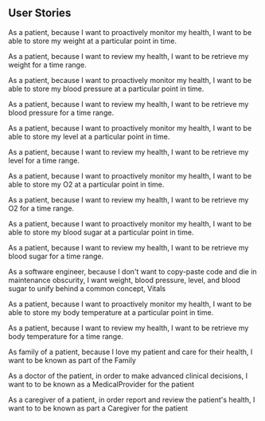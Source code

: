 <h2>User Stories</h2>
<p>As a patient, because I want to proactively monitor my health, I want to be able to store my weight at a particular
point in time.</p>
<p>As a patient, because I want to review my health, I want to be retrieve my weight for a time range.</p>
<p>As a patient, because I want to proactively monitor my health, I want to be able to store my blood pressure at a particular
point in time.</p>
<p>As a patient, because I want to review my health, I want to be retrieve my blood pressure for a time range.</p>
<p>As a patient, because I want to proactively monitor my health, I want to be able to store my level at a particular
point in time.</p>
<p>As a patient, because I want to review my health, I want to be retrieve my level for a time range.</p>
<p>As a patient, because I want to proactively monitor my health, I want to be able to store my O2 at a particular
point in time.</p>
<p>As a patient, because I want to review my health, I want to be retrieve my O2 for a time range.</p>
<p>As a patient, because I want to proactively monitor my health, I want to be able to store my blood sugar at a particular
point in time.</p>
<p>As a patient, because I want to review my health, I want to be retrieve my blood sugar for a time range.</p>
<p>As a software engineer, because I don't want to copy-paste code and die in maintenance obscurity, I want weight,
blood pressure, level, and blood sugar to unify behind a common concept, Vitals</p>
<p>As a patient, because I want to proactively monitor my health, I want to be able to store my body temperature at a particular
point in time.</p>
<p>As a patient, because I want to review my health, I want to be retrieve my body temperature for a time range.</p>
<p>As family of a patient, because I love my patient and care for their health, I want to be known as part of the Family</p>
<p>As a doctor of the patient, in order to make advanced clinical decisions, I want to to be known as a MedicalProvider for the patient</p>
<p>As a caregiver of a patient, in order report and review the patient's health, I want to to be known as part a Caregiver for the patient</p>
